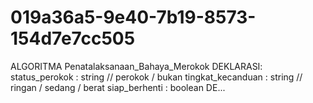 # 019a36a5-9e40-7b19-8573-154d7e7cc505
ALGORITMA Penatalaksanaan_Bahaya_Merokok DEKLARASI:     status_perokok : string       // perokok / bukan     tingkat_kecanduan : string    // ringan / sedang / berat     siap_berhenti : boolean  DE...
